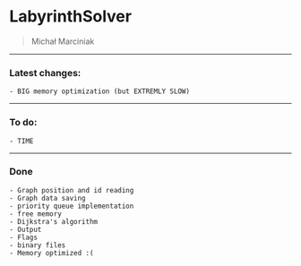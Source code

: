 # LabyrinthSolver
>Michał Marciniak

---

### Latest changes:
```
- BIG memory optimization (but EXTREMLY SLOW)
```

----

### To do:
``` 
- TIME
```

---

### Done

```
- Graph position and id reading
- Graph data saving
- priority queue implementation
- free memory
- Dijkstra's algorithm
- Output
- Flags
- binary files
- Memory optimized :(
```